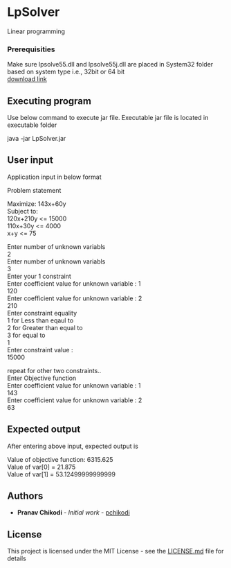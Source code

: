 # LpSolver
Linear programming
 
### Prerequisities

Make sure lpsolve55.dll and lpsolve55j.dll are placed in System32 folder
based on system type i.e., 32bit or 64 bit <br/>
[download link](https://svn.win.tue.nl/trac/prom/export/49/Packages/LpSolve/)

## Executing program
Use below command to execute jar file.
Executable jar file is located in executable folder

java -jar LpSolver.jar

## User input
Application input in below format

Problem statement

Maximize: 143x+60y <br/>
Subject to: <br/>
120x+210y <= 15000 <br/>
110x+30y <= 4000 <br/>
x+y <= 75 <br/>

Enter number of unknown variabls <br/>
2 <br/>
Enter number of unknown variabls <br/>
3 <br/>
Enter your 1 constraint <br/>
Enter coefficient value for unknown variable : 1 <br/>
120 <br/>
Enter coefficient value for unknown variable : 2 <br/>
210 <br/>
Enter constraint equality <br/>
1 for Less than eqaul to <br/>
2 for Greater than equal to <br/>
3 for equal to <br/>
1 <br/>
Enter constraint value : <br/>
15000 <br/>

repeat for other two constraints.. <br/>
Enter Objective function <br/>
Enter coefficient value for unknown variable : 1 <br/>
143 <br/>
Enter coefficient value for unknown variable : 2 <br/>
63 <br/>

## Expected output

After entering above input, expected output is <br/>

Value of objective function: 6315.625 <br/>
Value of var[0] = 21.875 <br/>
Value of var[1] = 53.12499999999999 <br/>

## Authors

* **Pranav Chikodi** - *Initial work* - [pchikodi](https://github.com/pchikodi)

## License

This project is licensed under the MIT License - see the [LICENSE.md](LICENSE.md) file for details

